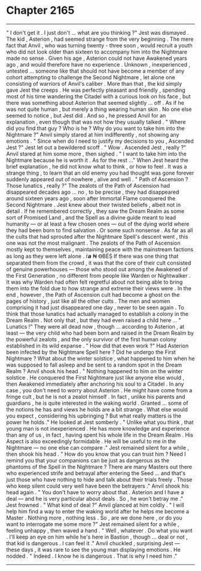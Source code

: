 
# Chapter 2165


---

" I don't get it . I just don't ... what are you thinking ?"
Jest was dismayed .
The kid , Asterion , had seemed strange from the very beginning . The mere fact that Anvil , who was turning twenty - three soon , would recruit a youth who did not look older than sixteen to accompany him into the Nightmare made no sense .
Given his age , Asterion could not have Awakened years ago , and would therefore have no experience . Unknown , inexperienced , untested ... someone like that should not have become a member of any cohort attempting to challenge the Second Nightmare , let alone one consisting of warriors of Anvil's caliber .
More than that , the kid simply gave Jest the creeps . He was perfectly pleasant and friendly , spending most of his time wandering the Citadel with a curious look on his face , but there was something about Asterion that seemed slightly ... off .
As if he was not quite human , but merely a thing wearing human skin .
No one else seemed to notice , but Jest did . And so , he pressed Anvil for an explanation , even though that was not how they usually talked .
" Where did you find that guy ? Who is he ? Why do you want to take him into the Nightmare ?"
Anvil simply stared at him indifferently , not showing any emotions .
" Since when do I need to justify my decisions to you , Ascended Jest ?"
Jest let out a bewildered scoff .
" Wow . Ascended Jest , really ?"
Anvil stared at him some more , then sighed .
" I want to take him into the Nightmare because he is worth it . As for the rest ..."
When Jest heard the brief explanation , he did not know what to think , or how to feel .
It was a strange thing , to learn that an old enemy you had thought was gone forever suddenly appeared out of nowhere , alive and well .
" Path of Ascension ? Those lunatics , really ?"
The zealots of the Path of Ascension had disappeared decades ago ... no , to be precise , they had disappeared around sixteen years ago , soon after Immortal Flame conquered the Second Nightmare .
Jest knew about their twisted beliefs , albeit not in detail . If he remembered correctly , they saw the Dream Realm as some sort of Promised Land , and the Spell as a divine guide meant to lead humanity — or at least a few chosen ones — out of the dying world where they had been born to find salvation .
Or some such nonsense .
As far as all the cults that had sprouted after the Nightmare Spell's descent went , this one was not the most malignant . The zealots of the Path of Ascension mostly kept to themselves , maintaining peace with the mainstream factions as long as they were left alone . ṙ𝙖 ₦ ꝊΒЁṨ
If there was one thing that separated them from the crowd , it was that the core of their cult consisted of genuine powerhouses — those who stood out among the Awakened of the First Generation , no different from people like Warden or Nightwalker . It was why Warden had often felt regretful about not being able to bring them into the fold due to how strange and extreme their views were .
In the end , however , the Path of Ascension cult had become a ghost on the pages of history , just like all the other cults . The men and women comprising it had just disappeared one day , never to be seen again .
To think that those lunatics had actually managed to establish a colony in the Dream Realm . Not only that , but they had even raised a child here ...
" Lunatics !"
They were all dead now , though ... according to Asterion , at least — the very child who had been born and raised in the Dream Realm by the powerful zealots , and the only survivor of the first human colony established in its wild expanse .
" How did that even work ?"
Had Asterion been infected by the Nightmare Spell here ? Did he undergo the First Nightmare ? What about the winter solstice , what happened to him when he was supposed to fall asleep and be sent to a random spot in the Dream Realm ?
Anvil shook his head .
" Nothing happened to him on the winter solstice . He conquered the First Nightmare just like anyone else would , then Awakened immediately after anchoring his soul to a Citadel . In any case , you don't need to worry about Asterion . He might have come from a fringe cult , but he is not a zealot himself . In fact , unlike his parents and guardians , he is quite interested in the waking world . Granted ... some of the notions he has and views he holds are a bit strange . What else would you expect , considering his upbringing ? But what really matters is the power he holds ."
He looked at Jest somberly .
" Unlike what you think , that young man is not inexperienced . He has more knowledge and experience than any of us , in fact , having spent his whole life in the Dream Realm . His Aspect is also exceedingly formidable . He will be useful to me in the Nightmare — no one else can compare ."
Jest remained silent for a while , then shook his head .
" How do you know that you can trust him ? Need I remind you that your companions can be just as dangerous as the phantoms of the Spell in the Nightmare ? There are many Masters out there who experienced strife and betrayal after entering the Seed ... and that's just those who have nothing to hide and talk about their trials freely . Those who keep silent could very well have been the betrayers ."
Anvil shook his head again .
" You don't have to worry about that . Asterion and I have a deal — and he is very particular about deals . So , he won't betray me ."
Jest frowned .
" What kind of deal ?"
Anvil glanced at him coldly .
" I will help him find a way to enter the waking world after he helps me become a Master . Nothing more , nothing less . So , are we done here , or do you want to interrogate me some more ?"
Jest remained silent for a while , feeling unhappy , then waved a hand .
" Well , whatever . Do what you want . I'll keep an eye on him while he's here in Bastion , though ... deal or not , that kid is dangerous . I can feel it ."
Anvil chuckled , surprising Jest — these days , it was rare to see the young man displaying emotions .
He nodded .
" Indeed . I know he is dangerous . That is why I need him ."

---

